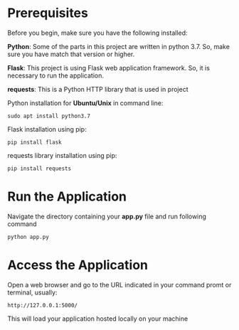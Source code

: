 # Prerequisites

Before you begin, make sure you have the following installed:

**Python**: Some of the parts in this project are written in python 3.7. So, make sure you have match that version or higher.

**Flask**: This project is using Flask web application framework. So, it is necessary to run the application.

**requests**: This is a Python HTTP library that is used in project

Python installation for **Ubuntu/Unix** in command line:
```
sudo apt install python3.7 
```
Flask installation using pip:
```
pip install flask
```
requests library installation using pip:
```
pip install requests 
```
# Run the Application

Navigate the directory containing your **app.py** file and run following command
```
python app.py
```
# Access the Application

Open a web browser and go to the URL indicated in your command promt or terminal, usually:
```
http://127.0.0.1:5000/
```
This will load your application hosted locally on your machine

